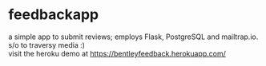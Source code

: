 # feedbackapp
a simple app to submit reviews; employs Flask, PostgreSQL and mailtrap.io. <br>
s/o to traversy media :) <br>
visit the heroku demo at https://bentleyfeedback.herokuapp.com/
